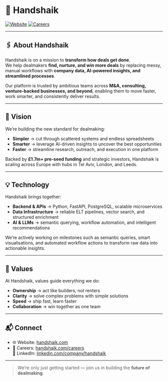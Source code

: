 # 🤝 Handshaik

[![Website](https://img.shields.io/badge/Website-handshaik.com-purple)](https://handshaik.com)
[![Careers](https://img.shields.io/badge/Careers-We’re_Hiring!-green)](https://handshaik.com/careers)

---

## 🖇️ About Handshaik
Handshaik is on a mission to **transform how deals get done**.  
We help dealmakers **find, nurture, and win more deals** by replacing messy, manual workflows with **company data, AI-powered insights, and streamlined processes**.

Our platform is trusted by ambitious teams across **M&A, consulting, venture-backed businesses, and beyond**, enabling them to move faster, work smarter, and consistently deliver results.

---

## 🚀 Vision
We’re building the new standard for dealmaking:
- **Simpler** → cut through scattered systems and endless spreadsheets  
- **Smarter** → leverage AI-driven insights to uncover the best opportunities  
- **Faster** → streamline research, outreach, and execution in one platform  

Backed by **£1.7m+ pre-seed funding** and strategic investors, Handshaik is scaling across Europe with hubs in Tel Aviv, London, and Leeds.

---

## 💡 Technology
Handshaik brings together:
- **Backend & APIs** → Python, FastAPI, PostgreSQL, scalable microservices  
- **Data Infrastructure** → reliable ELT pipelines, vector search, and structured enrichment  
- **AI & LLMs** → semantic querying, workflow automation, and intelligent recommendations  

We’re actively working on milestones such as semantic queries, smart visualisations, and automated workflow actions to transform raw data into actionable insights.

---

## 🌟 Values
At Handshaik, values guide everything we do:
- **Ownership** → act like builders, not renters  
- **Clarity** → solve complex problems with simple solutions  
- **Speed** → ship fast, learn faster  
- **Collaboration** → win together as one team  

---

## 📬 Connect
- 🌐 Website: [handshaik.com](https://handshaik.com)  
- 💼 Careers: [handshaik.com/careers](https://handshaik.com/careers)  
 🔗 LinkedIn: [linkedin.com/company/handshaik](https://www.linkedin.com/company/handshaik)  

---

> We’re only just getting started — join us in building the **future of dealmaking**.
